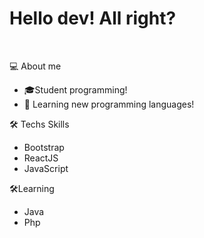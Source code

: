 <h1>Hello dev! All right?</h1>

<br>
<p>💻 About me</p>
<ul>
  <li>🎓Student programming!</li>
  <li>🌱 Learning new programming languages!</li>
 </ul>
 
  <p>🛠 Techs Skills</p>
 <ul>
  <li>Bootstrap</li>
  <li>ReactJS</li>
  <li>JavaScript</li>
 </ul>
 <p>🛠Learning</li>
 <ul>
  <li>Java</li>
  <li>Php</li>
 </ul>
    

